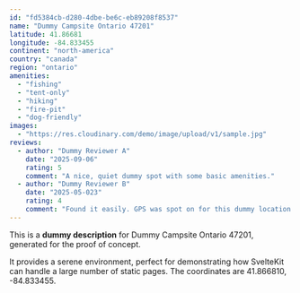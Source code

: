 ```yaml
---
id: "fd5384cb-d280-4dbe-be6c-eb89208f8537"
name: "Dummy Campsite Ontario 47201"
latitude: 41.86681
longitude: -84.833455
continent: "north-america"
country: "canada"
region: "ontario"
amenities:
  - "fishing"
  - "tent-only"
  - "hiking"
  - "fire-pit"
  - "dog-friendly"
images:
  - "https://res.cloudinary.com/demo/image/upload/v1/sample.jpg"
reviews:
  - author: "Dummy Reviewer A"
    date: "2025-09-06"
    rating: 5
    comment: "A nice, quiet dummy spot with some basic amenities."
  - author: "Dummy Reviewer B"
    date: "2025-05-023"
    rating: 4
    comment: "Found it easily. GPS was spot on for this dummy location."
---
```


This is a **dummy description** for Dummy Campsite Ontario 47201, generated for the proof of concept.

It provides a serene environment, perfect for demonstrating how SvelteKit can handle a large number of static pages. The coordinates are 41.866810, -84.833455.
